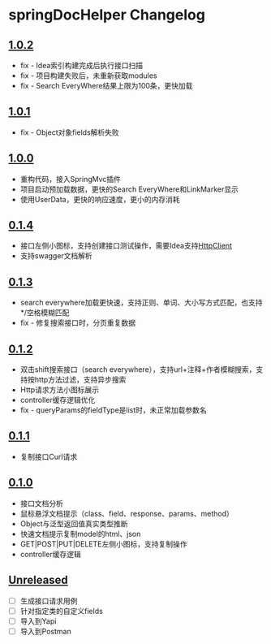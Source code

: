 <!-- Keep a Changelog guide -> https://keepachangelog.com -->

# springDocHelper Changelog

## [1.0.2]
- fix - Idea索引构建完成后执行接口扫描
- fix - 项目构建失败后，未重新获取modules
- fix - Search EveryWhere结果上限为100条，更快加载

## [1.0.1]
- fix - Object对象fields解析失败

## [1.0.0]
- 重构代码，接入SpringMvc插件
- 项目启动预加载数据，更快的Search EveryWhere和LinkMarker显示
- 使用UserData，更快的响应速度，更小的内存消耗

## [0.1.4]
- 接口左侧小图标，支持创建接口测试操作，需要Idea支持[HttpClient](https://www.jetbrains.com/help/idea/2023.3/http-client-in-product-code-editor.html)
- 支持swagger文档解析

## [0.1.3]
- search everywhere加载更快速，支持正则、单词、大小写方式匹配，也支持*/空格模糊匹配
- fix - 修复搜索接口时，分页重复数据

## [0.1.2]
- 双击shift搜索接口（search everywhere），支持url+注释+作者模糊搜索，支持按http方法过滤，支持异步搜索
- Http请求方法小图标展示
- controller缓存逻辑优化
- fix - queryParams的fieldType是list时，未正常加载参数名

## [0.1.1]
- 复制接口Curl请求

## [0.1.0]
- 接口文档分析
- 鼠标悬浮文档提示（class、field、response、params、method）
- Object与泛型返回值真实类型推断
- 快速文档提示复制model的html、json
- GET|POST|PUT|DELETE左侧小图标，支持复制操作
- controller缓存逻辑

## [Unreleased]
- [ ] 生成接口请求用例
- [ ] 针对指定类的自定义fields
- [ ] 导入到Yapi
- [ ] 导入到Postman

[Unreleased]: https://github.com/OptimisticGeek/spring-doc-helper/compare/v0.1.2...HEAD
[0.1.0]: https://github.com/OptimisticGeek/spring-doc-helper/releases/tag/v0.1.0
[0.1.1]: https://github.com/OptimisticGeek/spring-doc-helper/releases/tag/v0.1.1
[0.1.2]: https://github.com/OptimisticGeek/spring-doc-helper/releases/tag/v0.1.2
[0.1.3]: https://github.com/OptimisticGeek/spring-doc-helper/releases/tag/v0.1.3
[0.1.4]: https://github.com/OptimisticGeek/spring-doc-helper/releases/tag/v0.1.4
[1.0.0]: https://github.com/OptimisticGeek/spring-doc-helper/releases/tag/v1.0.0
[1.0.1]: https://github.com/OptimisticGeek/spring-doc-helper/releases/tag/v1.0.1
[1.0.2]: https://github.com/OptimisticGeek/spring-doc-helper/releases/tag/v1.0.2
